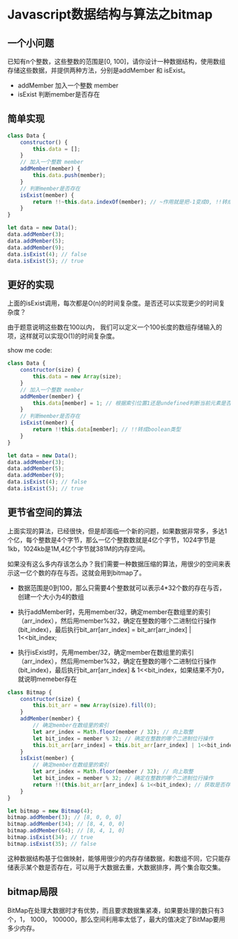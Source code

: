 # Javascript数据结构与算法之bitmap

## 一个小问题
已知有n个整数，这些整数的范围是[0, 100]，请你设计一种数据结构，使用数组存储这些数据，并提供两种方法，分别是addMember 和 isExist。

* addMember 加入一个整数 member
* isExist 判断member是否存在

## 简单实现
````js
class Data {
    constructor() {
        this.data = [];
    }
    // 加入一个整数 member
    addMember(member) {
        this.data.push(member);
    }
    // 判断member是否存在
    isExist(member) {
        return !!~this.data.indexOf(member); // ~作用就是把-1变成0, !!转成boolean类型
    }
}

let data = new Data();
data.addMember(3);
data.addMember(5);
data.addMember(9);
data.isExist(4); // false
data.isExist(5); // true
````
## 更好的实现
上面的isExist调用，每次都是O(n)的时间复杂度。是否还可以实现更少的时间复杂度？

由于题意说明这些数在100以内， 我们可以定义一个100长度的数组存储输入的项，这样就可以实现O(1)的时间复杂度。

show me code:
````js
class Data {
    constructor(size) {
        this.data = new Array(size);
    }
    // 加入一个整数 member
    addMember(member) {
        this.data[member] = 1; // 根据索引位置1还是undefined判断当前元素是否存在
    }
    // 判断member是否存在
    isExist(member) {
        return !!this.data[member]; // !!转成boolean类型
    }
}

let data = new Data();
data.addMember(3);
data.addMember(5);
data.addMember(9);
data.isExist(4); // false
data.isExist(5); // true
````

## 更节省空间的算法
上面实现的算法，已经很快，但是却面临一个新的问题，如果数据非常多，多达1个亿，每个整数是4个字节，那么一亿个整数数就是4亿个字节，1024字节是1kb，1024kb是1M,4亿个字节就381M的内存空间。

如果没有这么多内存该怎么办？我们需要一种数据压缩的算法，用很少的空间来表示这一亿个数的存在与否。这就会用到bitmap了。

* 数据范围是0到100，那么只需要4个整数就可以表示4*32个数的存在与否，创建一个大小为4的数组
* 执行addMember时，先用member/32，确定member在数组里的索引（arr_index），然后用member%32，确定在整数的哪个二进制位行操作(bit_index)，最后执行bit_arr[arr_index] = bit_arr[arr_index] | 1<<bit_index;

* 执行isExist时，先用member/32，确定member在数组里的索引（arr_index），然后用member%32，确定在整数的哪个二进制位行操作(bit_index)，最后执行bit_arr[arr_index] & 1<<bit_index，如果结果不为0，就说明memeber存在


````js
class Bitmap {
    constructor(size) {
        this.bit_arr = new Array(size).fill(0);
    }
    addMember(member) {
        // 确定member在数组里的索引
        let arr_index = Math.floor(member / 32); // 向上取整
        let bit_index = member % 32; // 确定在整数的哪个二进制位行操作
        this.bit_arr[arr_index] = this.bit_arr[arr_index] | 1<<bit_index; // 赋值
    }
    isExist(member) {
        // 确定member在数组里的索引
        let arr_index = Math.floor(member / 32); // 向上取整
        let bit_index = member % 32; // 确定在整数的哪个二进制位行操作
        return !!(this.bit_arr[arr_index] & 1<<bit_index); // 获取是否存在item
    }
}

let bitmap = new Bitmap(4);
bitmap.addMember(3); // [8, 0, 0, 0]
bitmap.addMember(34); // [8, 4, 0, 0]
bitmap.addMember(64); // [8, 4, 1, 0]
bitmap.isExist(34); // true
bitmap.isExist(35); // false
````

这种数据结构基于位做映射，能够用很少的内存存储数据，和数组不同，它只能存储表示某个数是否存在，可以用于大数据去重，大数据排序，两个集合取交集。

## bitmap局限
BitMap在处理大数据时才有优势，而且要求数据集紧凑，如果要处理的数只有3个，1， 1000， 100000，那么空间利用率太低了，最大的值决定了BitMap要用多少内存。